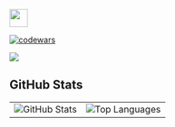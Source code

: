 
<img src="https://github.com/blackcater/blackcater/raw/main/images/Hi.gif" height="32"/></h1>

<!--
**iavianm/iavianm** is a ✨ _special_ ✨ repository because its `README.md` (this file) appears on your GitHub profile.

Here are some ideas to get you started:

- 🔭 I’m currently working on ...
- 🌱 I’m currently learning ...
- 👯 I’m looking to collaborate on ...
- 🤔 I’m looking for help with ...
- 💬 Ask me about ...
- 📫 How to reach me: ...
- 😄 Pronouns: ...
- ⚡ Fun fact: ...
--> 
<!-- ![](https://github-profile-summary-cards.vercel.app/api/cards/repos-per-language?username=iavianm&theme=solarized_dark) -->

[![codewars](https://www.codewars.com/users/iavianm/badges/small)](https://www.codewars.com/users/iavianm)

![](https://komarev.com/ghpvc/?username=iavianm)

## GitHub Stats

<table>
  <tr>
    <td>
      <img src="https://github-readme-stats.vercel.app/api?username=iavianm&show_icons=true&theme=radical" alt="GitHub Stats" />
    </td>
    <td>
      <img src="https://github-readme-stats.vercel.app/api/top-langs/?username=iavianm&layout=compact&theme=radical" alt="Top Languages" />
    </td>
  </tr>
</table>
